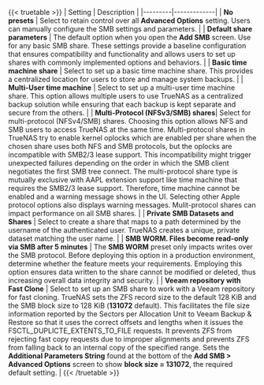 &NewLine;

{{< truetable >}}
| Setting | Description |
|---------|-------------|
| **No presets** | Select to retain control over all **Advanced Options** setting. Users can manually configure the SMB settings and parameters. |
| **Default share parameters** | The default option when you open the **Add SMB** screen. Use for any basic SMB share. These settings provide a baseline configuration that ensures compatibility and functionality and allows users to set up shares with commonly implemented options and behaviors. |
| **Basic time machine share** | Select to set up a basic time machine share. This provides a centralized location for users to store and manage system backups. |
| **Multi-User time machine** | Select to set up a multi-user time machine share. This option allows multiple users to use TrueNAS as a centralized backup solution while ensuring that each backup is kept separate and secure from the others. |
|  **Multi-Protocol (NFSv3/SMB) shares**|  Select for multi-protocol (NFSv4/SMB) shares. Choosing this option allows NFS and SMB users to access TrueNAS at the same time. Multi-protocol shares in TrueNAS try to enable kernel oplocks which are enabled per share when the chosen share uses both NFS and SMB protocols, but the oplocks are incompatible with SMB2/3 lease support. This incompatibility might trigger unexpected failures depending on the order in which the SMB client negotiates the first SMB tree connect. The multi-protocol share type is mutually exclusive with AAPL extension support like time machine that requires the SMB2/3 lease support. Therefore, time machine cannot be enabled and a warning message shows in the UI. Selecting other Apple protocol options also displays warning messages. Mulit-protocol shares can impact performance on all SMB shares. |
| **Private SMB Datasets and Shares** | Select to create a share that maps to a path determined by the username of the authenticated user. TrueNAS creates a unique, private dataset matching the user name. |
| **SMB WORM. Files become read-only via SMB after 5 minutes** | The **SMB WORM** preset only impacts writes over the SMB protocol. Before deploying this option in a production environment, determine whether the feature meets your requirements. Employing this option ensures data written to the share cannot be modified or deleted, thus increasing overall data integrity and security. |
| **Veeam repository with Fast Clone** | Select to set up an SMB share to work with a Veeam repository for fast cloning. TrueNAS sets the ZFS record size to the default 128 KiB and the SMB block size to 128 KiB (**131072** default). This facilitates the file size information reported by the Sectors per Allocation Unit to Veeam Backup & Restore so that it uses the correct offsets and lengths when it issues the FSCTL_DUPLICTE_EXTENTS_TO_FILE requests. It prevents ZFS from rejecting fast copy requests due to improper alignments and prevents ZFS from falling back to an internal copy of the specified range. Sets the **Additional Parameters String** found at the bottom of the **Add SMB > Advanced Options** screen to show **block size = 131072**, the required default setting. |
{{< /truetable >}}
